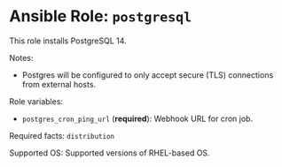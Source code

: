 # Ansible Role: `postgresql`

This role installs PostgreSQL 14.

Notes:

- Postgres will be configured to only accept secure (TLS) connections from external hosts.

Role variables:

- `postgres_cron_ping_url` (**required**): Webhook URL for cron job.

Required facts: `distribution`

Supported OS: Supported versions of RHEL-based OS.
